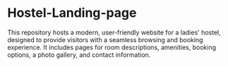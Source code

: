 # Hostel-Landing-page
This repository hosts a modern, user-friendly website for a ladies' hostel, designed to provide visitors with a seamless browsing and booking experience. It includes pages for room descriptions, amenities, booking options, a photo gallery, and contact information.
